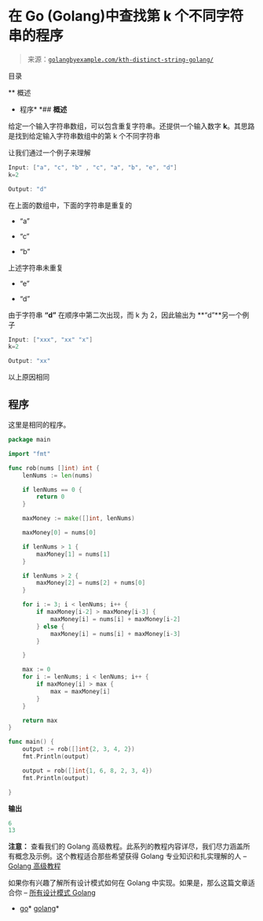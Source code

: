 <!--yml

分类: 未分类

日期: 2024-10-13 06:49:33

-->

# 在 Go (Golang)中查找第 k 个不同字符串的程序

> 来源：[`golangbyexample.com/kth-distinct-string-golang/`](https://golangbyexample.com/kth-distinct-string-golang/)

目录

**   概述

+   程序*  *## **概述**

给定一个输入字符串数组，可以包含重复字符串。还提供一个输入数字 **k**。其思路是找到给定输入字符串数组中的第 k 个不同字符串

让我们通过一个例子来理解

```go
Input: ["a", "c", "b" , "c", "a", "b", "e", "d"]
k=2

Output: "d"
```

在上面的数组中，下面的字符串是重复的

+   “a”

+   “c”

+   “b”

上述字符串未重复

+   “e”

+   “d”

由于字符串 **“d”** 在顺序中第二次出现，而 k 为 2，因此输出为 **“d”**另一个例子

```go
Input: ["xxx", "xx" "x"]
k=2

Output: "xx"
```

以上原因相同

## **程序**

这里是相同的程序。

```go
package main

import "fmt"

func rob(nums []int) int {
	lenNums := len(nums)

	if lenNums == 0 {
		return 0
	}

	maxMoney := make([]int, lenNums)

	maxMoney[0] = nums[0]

	if lenNums > 1 {
		maxMoney[1] = nums[1]
	}

	if lenNums > 2 {
		maxMoney[2] = nums[2] + nums[0]
	}

	for i := 3; i < lenNums; i++ {
		if maxMoney[i-2] > maxMoney[i-3] {
			maxMoney[i] = nums[i] + maxMoney[i-2]
		} else {
			maxMoney[i] = nums[i] + maxMoney[i-3]
		}

	}

	max := 0
	for i := lenNums; i < lenNums; i++ {
		if maxMoney[i] > max {
			max = maxMoney[i]
		}
	}

	return max
}

func main() {
	output := rob([]int{2, 3, 4, 2})
	fmt.Println(output)

	output = rob([]int{1, 6, 8, 2, 3, 4})
	fmt.Println(output)

}
```

**输出**

```go
6
13
```

**注意：** 查看我们的 Golang 高级教程。此系列的教程内容详尽，我们尽力涵盖所有概念及示例。这个教程适合那些希望获得 Golang 专业知识和扎实理解的人 – [Golang 高级教程](https://golangbyexample.com/golang-comprehensive-tutorial/)

如果你有兴趣了解所有设计模式如何在 Golang 中实现。如果是，那么这篇文章适合你 – [所有设计模式 Golang](https://golangbyexample.com/all-design-patterns-golang/)

+   [go](https://golangbyexample.com/tag/go/)*   [golang](https://golangbyexample.com/tag/golang/)*
